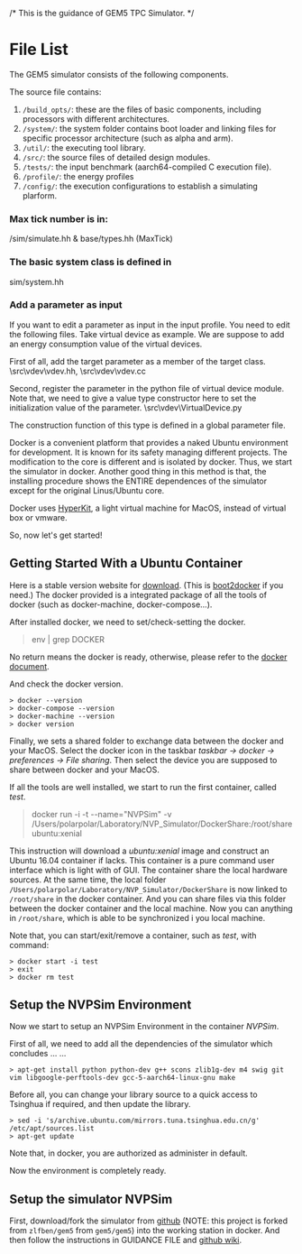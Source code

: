 /* This is the guidance of GEM5 TPC Simulator. */#	File ListThe GEM5 simulator consists of the following components.The source file contains:1. `/build_opts/`: these are the files of basic components, including processors with different architectures.2. `/system/`: the system folder contains boot loader and linking files for specific processor architecture (such as alpha and arm).3. `/util/`: the executing tool library.4. `/src/`: the source files of detailed design modules.5. `/tests/`: the input benchmark (aarch64-compiled C execution file).6. `/profile/`: the energy profiles7. `/config/`: the execution configurations to establish a simulating plarform.### Max tick number is in:/sim/simulate.hh & base/types.hh (MaxTick)### The basic system class is defined in sim/system.hh### Add a parameter as inputIf you want to edit a parameter as input in the input profile. You need to edit the following files. Take virtual device as example. We are suppose to add an energy consumption value of the virtual devices.First of all, add the target parameter as a member of the target class.\src\vdev\vdev.hh, \src\vdev\vdev.ccSecond, register the parameter in the python file of virtual device module. Note that, we need to give a value type constructor here to set the initialization value of the parameter.\src\vdev\VirtualDevice.pyThe construction function of this type is defined in a global parameter file.Docker is a convenient platform that provides a naked Ubuntu environment for development. It is known for its safety managing different projects. The modification to the core is different and is isolated by docker. Thus, we start the simulator in docker. Another good thing in this method is that, the installing procedure shows the ENTIRE dependences of the simulator except for the original Linus/Ubuntu core. Docker uses [HyperKit](https://github.com/moby/hyperkit), a light virtual machine for MacOS, instead of virtual box or vmware. So, now let's get started!##	Getting Started With a Ubuntu ContainerHere is a stable version website for [download](https://docs.docker.com/docker-for-mac/install/#download-docker-for-mac). (This is [boot2docker](https://github.com/boot2docker/osx-installer/releasess) if you need.) The docker provided is a integrated package of all the tools of docker (such as docker-machine, docker-compose...). After installed docker, we need to set/check-setting the docker.> env | grep DOCKERNo return means the docker is ready, otherwise, please refer to the [docker document](https://docs.docker.com/docker-for-mac/docker-toolbox/#the-docker-for-mac-environment). And check the docker version.> 	> docker --version	> docker-compose --version	> docker-machine --version	> docker versionFinally, we sets a shared folder to exchange data between the docker and your MacOS.  Select the docker icon in the taskbar *taskbar -> docker -> preferences -> File sharing*. Then select the device you are supposed to share between docker and your MacOS.If all the tools are well installed, we start to run the first container, called *test*.>docker run -i -t --name="NVPSim" -v /Users/polarpolar/Laboratory/NVP_Simulator/DockerShare:/root/share ubuntu:xenialThis instruction will download a *ubuntu:xenial* image and construct an Ubuntu 16.04 container if lacks. This container is a pure command user interface which is light with of GUI. The container share the local hardware sources. At the same time, the local folder `/Users/polarpolar/Laboratory/NVP_Simulator/DockerShare` is now linked to `/root/share` in the docker container. And you can share files via this folder between the docker container and the local machine. Now you can anything in `/root/share`, which is able to be synchronized i you local machine.Note that, you can start/exit/remove a container, such as *test*, with command: > 	> docker start -i test	> exit	> docker rm test##	Setup the NVPSim EnvironmentNow we start to setup an NVPSim Environment in the container *NVPSim*. First of all, we need to add all the dependencies of the simulator which concludes ... ...	> apt-get install python python-dev g++ scons zlib1g-dev m4 swig git vim libgoogle-perftools-dev gcc-5-aarch64-linux-gnu makeBefore all, you can change your library source to a quick access to Tsinghua if required, and then update the library.>	> sed -i 's/archive.ubuntu.com/mirrors.tuna.tsinghua.edu.cn/g' /etc/apt/sources.list 	> apt-get updateNote that, in docker, you are authorized as administer in default. Now the environment is completely ready.##	Setup the simulator NVPSimFirst, download/fork the simulator from [github](https://github.com/polarpolar/gem5) (NOTE: this project is forked from `zlfben/gem5` from `gem5/gem5`) into the working station in docker. And then follow the instructions in GUIDANCE FILE and [github wiki](https://github.com/zlfben/gem5/wiki).>